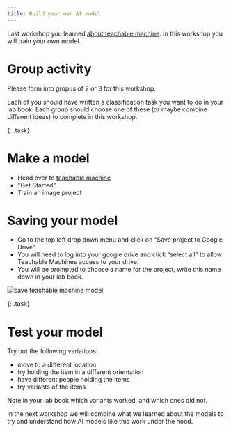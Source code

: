 ```yaml
---
title: Build your own AI model
---
```


Last workshop you learned [about teachable machine](1_teachable_machine.html).  In this workshop you will train your own model.

# Group activity

Please form into gropus of 2 or 3 for this workshop.

Each of you should have written a classification task you want to do in your lab book.  Each group should choose one of these (or maybe combine different ideas) to complete in this workshop.

{: .task}
# Make a model
  * Head over to [teachable machine](https://teachablemachine.withgoogle.com/)
  * "Get Started"
  * Train an image project

#  Saving your model
  * Go to the top left drop down menu and click on “Save project to Google Drive”.
  * You will need to log into your google drive and click “select all” to allow Teachable Machines access to your drive.
  * You will be prompted to choose a name for the project, write this name down in your lab book.

![save teachable machine model](/stem_club/imgs/save_teachable_machine_model.gif)

{: .task}
# Test your model

Try out the following variations:
 * move to a different location
 * try holding the item in a different orientation
 * have different people holding the items
 * try variants of the items

Note in your lab book which variants worked, and which ones did not.

In the next workshop we will combine what we learned about the models to try and understand how AI models like this work under the hood.